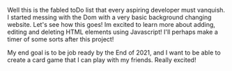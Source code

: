 Well this is the fabled toDo list that every aspiring developer must vanquish. I started messing with the Dom with a very basic background changing website. Let's see how this goes! Im excited to learn more about adding, editing and deleting HTML elements using Javascript!  I'll perhaps make a timer of some sorts after this project! 

My end goal is to be job ready by the End of 2021, and I want to be able to create a card game that I can play with my friends. Really excited!